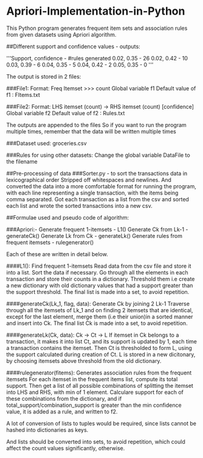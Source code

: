 # Apriori-Implementation-in-Python
This Python program generates frequent item sets and association rules from given datasets using Apriori algorithm.

##Different support and confidence values - outputs:
  
'''Support, confidence - #rules generated
0.02, 0.35 - 26
0.02, 0.42 - 10
0.03, 0.39 - 6
0.04, 0.35 - 5
0.04, 0.42 - 2
0.05, 0.35 - 0
'''

The output is stored in 2 files:

###File1:
Format: Freq Itemset >>> count
Global variable f1
Default value of f1 : FItems.txt

###File2:
Format: LHS itemset (count) -> RHS itemset (count) [confidence] 
Global variable f2
Default value of f2 : Rules.txt

The outputs are appended to the files
So if you want to run the program multiple times, remember that the data will be written multiple times

###Dataset used:
groceries.csv

###Rules for using other datasets:
Change the global variable DataFile to the filename

##Pre-processing of data
###Sorter.py - to sort the transactions data in lexicographical order Stripped off whitespaces and newlines.
And converted the data into a more comfortable format for running the program,
with each line representing a single transaction, with the items being comma separated.
Got each transaction as a list from the csv and sorted each list and wrote the sorted transactions into a new csv.

##Formulae used and pseudo code of algorithm:

###Apriori:-
Generate frequent 1-itemsets - L1()
Generate Ck from Lk-1 - generateCk()
Generate Lk from Ck - generateLk()
Generate rules from frequent itemsets - rulegenerator()

Each of these are written in detail below.

####L1():	Find frequent 1-itemsets
Read data from the csv file and store it into a list.
Sort the data if necessary.
Go through all the elements in each transaction and store their counts in a dictionary.
Threshold them i.e create a new dictionary with old dictionary values that had a support greater than the support threshold.
The final list is made into a set, to avoid repetition.

####generateCk(Lk_1, flag, data): Generate Ck by joining 2 Lk-1 
Traverse through all the itemsets of Lk_1 and on finding 2 itemsets that are identical,
except for the last element, merge them (i.e their union)in a sorted manner and insert into Ck.
The final list Ck is made into a set, to avoid repetition.

####generateLk(Ck, data):	Ck -> Ct -> L
If itemset in Ck belongs to a transaction, it makes it into list Ct, and its support is updated by 1,
each time a transaction contains the itemset. Then Ct is thresholded to form L,
using the support calculated during creation of Ct. L is stored in a new dicitonary,
by choosing itemsets above threshold from the old dictionary.

####rulegenerator(fitems): Generates association rules from the frequent itemsets
For each itemset in the frequent items list, compute its total support.
Then get a list of all possible combinations of splitting the itemset into LHS and RHS, with min of 1 element.
Calculare support for each of these combinations from the dictionary, 
and if total_support/combination_support is greater than the min confidence value,
it is added as a rule, and written to f2.

A lot of conversion of lists to tuples would be required, since lists cannot be hashed into dictionaries as keys.

And lists should be converted into sets, to avoid repetition, which could affect the count values significantly, otherwise.

